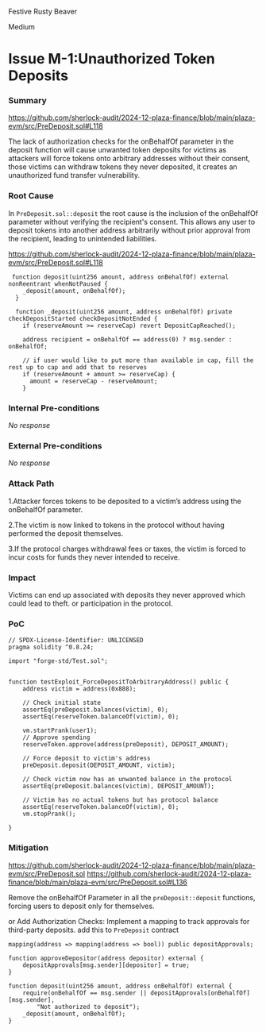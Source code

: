Festive Rusty Beaver

Medium

# Issue M-1:Unauthorized Token Deposits

### Summary

https://github.com/sherlock-audit/2024-12-plaza-finance/blob/main/plaza-evm/src/PreDeposit.sol#L118

The lack of authorization checks for the onBehalfOf parameter in the deposit function will cause unwanted token deposits for victims as attackers will force tokens onto arbitrary addresses without their consent, those victims can withdraw tokens they never deposited, it creates an unauthorized fund transfer vulnerability.

### Root Cause

In `PreDeposit.sol::deposit`  the root cause is the inclusion of the onBehalfOf parameter without verifying the recipient's consent. This allows any user to deposit tokens into another address arbitrarily without prior approval from the recipient, leading to unintended liabilities.

https://github.com/sherlock-audit/2024-12-plaza-finance/blob/main/plaza-evm/src/PreDeposit.sol#L118

```solidity 
 function deposit(uint256 amount, address onBehalfOf) external nonReentrant whenNotPaused {
    _deposit(amount, onBehalfOf);
  }

  function _deposit(uint256 amount, address onBehalfOf) private checkDepositStarted checkDepositNotEnded {
    if (reserveAmount >= reserveCap) revert DepositCapReached();

    address recipient = onBehalfOf == address(0) ? msg.sender : onBehalfOf;

    // if user would like to put more than available in cap, fill the rest up to cap and add that to reserves
    if (reserveAmount + amount >= reserveCap) {
      amount = reserveCap - reserveAmount;
    }
```

### Internal Pre-conditions

_No response_

### External Pre-conditions

_No response_

### Attack Path

1.Attacker forces tokens to be deposited to a victim’s address using the onBehalfOf parameter.

2.The victim is now linked to tokens in the protocol without having performed the deposit themselves.

3.If the protocol charges withdrawal fees or taxes, the victim is forced to incur costs for funds they never intended to receive.

### Impact

 Victims can end up associated with deposits they never approved which could lead to theft. or participation in the protocol.

### PoC

```solidity
// SPDX-License-Identifier: UNLICENSED
pragma solidity ^0.8.24;

import "forge-std/Test.sol";


function testExploit_ForceDepositToArbitraryAddress() public {
    address victim = address(0x888);
    
    // Check initial state
    assertEq(preDeposit.balances(victim), 0);
    assertEq(reserveToken.balanceOf(victim), 0);
    
    vm.startPrank(user1);
    // Approve spending
    reserveToken.approve(address(preDeposit), DEPOSIT_AMOUNT);
    
    // Force deposit to victim's address
    preDeposit.deposit(DEPOSIT_AMOUNT, victim);
    
    // Check victim now has an unwanted balance in the protocol
    assertEq(preDeposit.balances(victim), DEPOSIT_AMOUNT);
    
    // Victim has no actual tokens but has protocol balance
    assertEq(reserveToken.balanceOf(victim), 0);
    vm.stopPrank();
  
}
```


### Mitigation
https://github.com/sherlock-audit/2024-12-plaza-finance/blob/main/plaza-evm/src/PreDeposit.sol
https://github.com/sherlock-audit/2024-12-plaza-finance/blob/main/plaza-evm/src/PreDeposit.sol#L136


Remove the onBehalfOf Parameter in  all the `preDeposit::deposit` functions, forcing users to deposit only for themselves.

or 
Add Authorization Checks: Implement a mapping to track approvals for third-party deposits.
add this to `PreDeposit` contract

```solidity
mapping(address => mapping(address => bool)) public depositApprovals;

function approveDepositor(address depositor) external {
    depositApprovals[msg.sender][depositor] = true;
}

function deposit(uint256 amount, address onBehalfOf) external {
    require(onBehalfOf == msg.sender || depositApprovals[onBehalfOf][msg.sender], 
        "Not authorized to deposit");
    _deposit(amount, onBehalfOf);
}
```